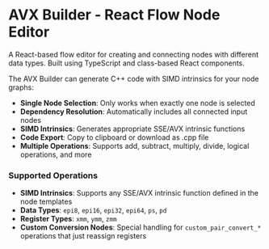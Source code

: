 # AVX Builder - React Flow Node Editor

A React-based flow editor for creating and connecting nodes with different data types. Built using TypeScript and class-based React components.

The AVX Builder can generate C++ code with SIMD intrinsics for your node graphs:

- **Single Node Selection**: Only works when exactly one node is selected
- **Dependency Resolution**: Automatically includes all connected input nodes
- **SIMD Intrinsics**: Generates appropriate SSE/AVX intrinsic functions
- **Code Export**: Copy to clipboard or download as .cpp file
- **Multiple Operations**: Supports add, subtract, multiply, divide, logical operations, and more

### Supported Operations
- **SIMD Intrinsics**: Supports any SSE/AVX intrinsic function defined in the node templates
- **Data Types**: `epi8`, `epi16`, `epi32`, `epi64`, `ps`, `pd`
- **Register Types**: `xmm`, `ymm`, `zmm`
- **Custom Conversion Nodes**: Special handling for `custom_pair_convert_*` operations that just reassign registers
